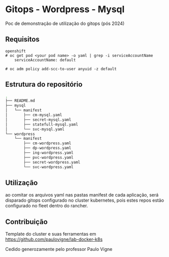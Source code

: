 # Gitops - Wordpress - Mysql
Poc de demonstração de utilização do gitops (pós 2024)
## Requisitos
```
openshift
# oc get pod <your pod name> -o yaml | grep -i serviceAccountName
    serviceAccountName: default

# oc adm policy add-scc-to-user anyuid -z default
```

## Estrutura do repositório
```bash
.
├── README.md
├── mysql
│   └── manifest
│       ├── cm-mysql.yaml
│       ├── secret-mysql.yaml
│       ├── statefull-mysql.yaml
│       └── svc-mysql.yaml
└── wordpress
    └── manifest
        ├── cm-wordpress.yaml
        ├── dp-wordpress.yaml
        ├── ing-wordpress.yaml
        ├── pvc-wordpress.yaml
        ├── secret-wordpress.yaml
        └── svc-wordpress.yaml
```
## Utilização
ao comitar os arquivos yaml nas pastas manifest de cada aplicação, será disparado gitops configurado no cluster kubernetes, 
pois estes repos estão configurado no fleet dentro do rancher.

## Contribuição

Template do cluster e suas ferramentas em 
https://github.com/paulovigne/lab-docker-k8s

Cedido generozamente pelo professor Paulo Vigne
